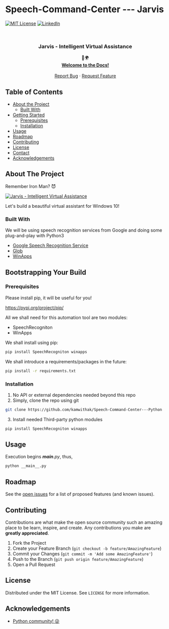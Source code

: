 # Speech-Command-Center --- Jarvis
<!--
*** Thanks for checking out this README Template. If you have a suggestion that would
*** make this better, please fork the repo and create a pull request or simply open
*** an issue with the tag "enhancement".
*** Thanks again! Now go create something AMAZING! :D
-->





<!-- PROJECT SHIELDS -->
<!--
*** I'm using markdown "reference style" links for readability.
*** Reference links are enclosed in brackets [ ] instead of parentheses ( ).
*** See the bottom of this document for the declaration of the reference variables
*** for contributors-url, forks-url, etc. This is an optional, concise syntax you may use.
*** https://www.markdownguide.org/basic-syntax/#reference-style-links
-->
[![MIT License][license-shield]][license-url]
[![LinkedIn][linkedin-shield]][linkedin-url]



<!-- PROJECT LOGO -->
<br />
<p align="center">

  <h3 align="center">Jarvis - Intelligent Virtual Assistance</h3>

  <p align="center">
    💜🌍
    <br />
    <a href="https://github.com/kamwithak/Speech-Command-Center---Python"><strong>Welcome to the Docs!</strong></a>
    <br />
    <br />
    <a href="https://github.com/kamwithak/Speech-Command-Center---Python/issues">Report Bug</a>
    ·
    <a href="https://github.com/kamwithak/Speech-Command-Center---Python/issues">Request Feature</a>
  </p>
</p>



<!-- TABLE OF CONTENTS -->
## Table of Contents

* [About the Project](#about-the-project)
  * [Built With](#built-with)
* [Getting Started](#getting-started)
  * [Prerequisites](#prerequisites)
  * [Installation](#installation)
* [Usage](#usage)
* [Roadmap](#roadmap)
* [Contributing](#contributing)
* [License](#license)
* [Contact](#contact)
* [Acknowledgements](#acknowledgements)



<!-- ABOUT THE PROJECT -->
## About The Project

Remember Iron Man? 😈

[![Jarvis - Intelligent Virtual Assistance][product-screenshot]](https://i.imgur.com/EP1DHUC.gif)

Let's build a beautiful virtual assistant for Windows 10!

### Built With
We will be using speech recognition services from Google and doing some plug-and-play with Python3
* [Google Speech Recognition Service](https://cloud.google.com/speech-to-text/?utm_source=google&utm_medium=cpc&utm_campaign=na-CA-all-en-dr-bkws-all-all-trial-p-dr-1009135&utm_content=text-ad-none-any-DEV_c-CRE_291249389500-ADGP_Hybrid+%7C+AW+SEM+%7C+BKWS+%7C+CA+%7C+en+%7C+PHR+~+ML/AI+~+Speech+API+~+Google%27S+Voice+Recognition-KWID_43700036550340905-kwd-477690333781&utm_term=KW_google%27s%20voice%20recognition-ST_Google%27S+Voice+Recognition&gclid=Cj0KCQjw7sz6BRDYARIsAPHzrNLuOosQW5KTGNAyYyxwwjqGE875CYyrMo_Tpr9NJAl7Lk-uTyNTUuoaAouoEALw_wcB)
* [Glob](https://docs.python.org/3/library/glob.html)
* [WinApps](https://pypi.org/project/winapps/)



<!-- GETTING STARTED -->
## Bootstrapping Your Build

### Prerequisites

Please install pip, it will be useful for you!

https://pypi.org/project/pip/

All we shall need for this automation tool are two modules:
* SpeechRecogniton
* WinApps

We shall install using pip:
```sh
pip install SpeechRecogniton winapps
```

We shall introduce a requirements/packages in the future:
```sh
pip install -r requirements.txt
```
### Installation

1. No API or external dependencies needed beyond this repo
2. Simply, clone the repo using git
```sh
git clone https://github.com/kamwithak/Speech-Command-Center---Python
```
3. Install needed Third-party python modules
```sh
pip install SpeechRecogniton winapps
```

<!-- USAGE EXAMPLES -->
## Usage
Execution begins *__main__.py*, thus,
```py
python __main__.py
```

<!-- ROADMAP -->
## Roadmap

See the [open issues](https://github.com/kamwithak/Speech-Command-Center---Python/issues) for a list of proposed features (and known issues).



<!-- CONTRIBUTING -->
## Contributing

Contributions are what make the open source community such an amazing place to be learn, inspire, and create. Any contributions you make are **greatly appreciated**.

1. Fork the Project
2. Create your Feature Branch (`git checkout -b feature/AmazingFeature`)
3. Commit your Changes (`git commit -m 'Add some AmazingFeature'`)
4. Push to the Branch (`git push origin feature/AmazingFeature`)
5. Open a Pull Request



<!-- LICENSE -->
## License

Distributed under the MIT License. See `LICENSE` for more information.


<!-- ACKNOWLEDGEMENTS -->
## Acknowledgements
* [Python community! :stuck_out_tongue_winking_eye:](https://pypi.org/)




<!-- MARKDOWN LINKS & IMAGES -->
<!-- https://www.markdownguide.org/basic-syntax/#reference-style-links -->
[contributors-shield]: https://github.com/kamwithak/Speech-Command-Center---Python
[contributors-url]: https://github.com/kamwithak/Speech-Command-Center---Python
[forks-shield]: https://img.shields.io/github/forks/othneildrew/Best-README-Template.svg?style=flat-square
[forks-url]: https://github.com/kamwithak/Speech-Command-Center---Python
[stars-shield]: https://img.shields.io/github/stars/othneildrew/Best-README-Template.svg?style=flat-square
[stars-url]: https://github.com/kamwithak/Speech-Command-Center---Python
[issues-shield]: https://img.shields.io/github/issues/othneildrew/Best-README-Template.svg?style=flat-square
[issues-url]: https://github.com/kamwithak/Speech-Command-Center---Python
[license-shield]: https://img.shields.io/github/license/othneildrew/Best-README-Template.svg?style=flat-square
[license-url]: https://github.com/kamwithak/Speech-Command-Center---Python
[linkedin-shield]: https://img.shields.io/badge/-LinkedIn-black.svg?style=flat-square&logo=linkedin&colorB=555
[linkedin-url]: https://linkedin.com/in/kamranwithak
[product-screenshot]: https://i.imgur.com/EP1DHUC.gif
